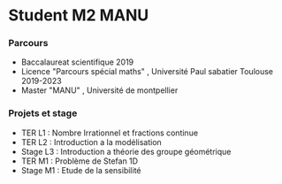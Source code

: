 # Student M2 MANU

### Parcours
- Baccalaureat scientifique 2019
- Licence "Parcours spécial maths" , Université Paul sabatier Toulouse 2019-2023
- Master "MANU" , Université de montpellier

### Projets et stage
- TER L1 : Nombre Irrationnel et fractions continue 
- TER L2 : Introduction a la modélisation 
- Stage L3 : Introduction a théorie des groupe géométrique 
- TER M1 : Problème de Stefan 1D
- Stage M1 : Etude de la sensibilité

